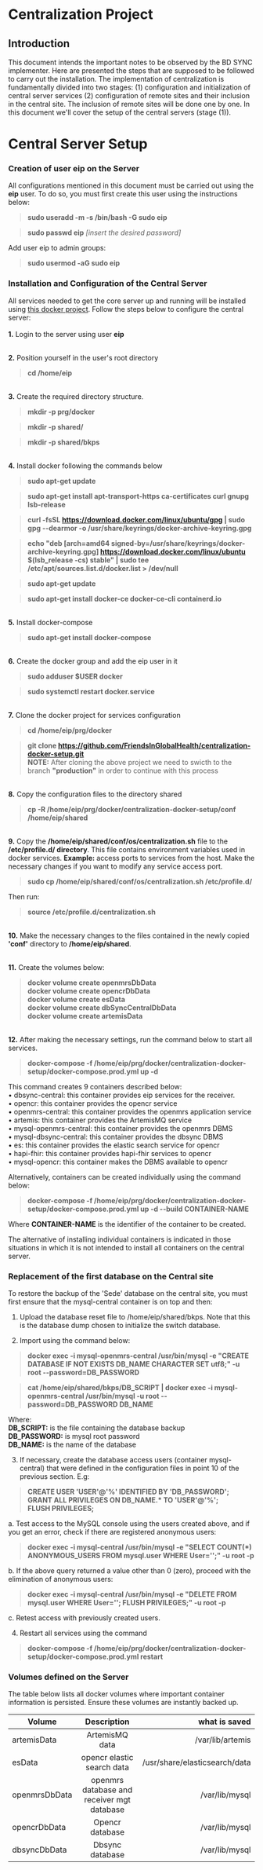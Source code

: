 # Centralization Project
## Introduction

This document intends the important notes to be observed by the BD SYNC implementer. Here  are presented the steps that are supposed to be followed to carry out the installation.
The implementation of centralization is fundamentally divided into two stages: (1) configuration and initialization of central server services (2) configuration of remote sites and their inclusion in the central site. The inclusion of remote sites will be done one by one.
In this document we'll cover the setup of the central servers (stage (1)).

# Central Server Setup

### Creation of user eip on the Server

All configurations mentioned in this document must be carried out using the **eip** user. To do so, you must first create this user using the instructions below:


>**sudo useradd -m -s /bin/bash -G sudo eip**

>**sudo passwd eip**
_[insert the desired password]_


Add user eip to admin groups:


>**sudo usermod -aG sudo eip**


### Installation and Configuration of the Central Server
All services needed to get the core server up and running will be installed using [this docker project](https://github.com/FriendsInGlobalHealth/centralization-docker-setup/tree/production).
Follow the steps below to configure the central server:
<br><br>**1.** Login to the server using user **eip**
     
 
 <br>**2.** Position yourself in the user's root directory
>**cd /home/eip**
 
 
<br>**3.** Create the required directory structure.

>**mkdir -p prg/docker**

>**mkdir -p shared/**

>**mkdir -p shared/bkps**


<br>**4.** Install docker following the commands below


>**sudo apt-get update**

>**sudo apt-get install apt-transport-https ca-certificates curl gnupg lsb-release**


>**curl -fsSL https://download.docker.com/linux/ubuntu/gpg | sudo gpg --dearmor -o /usr/share/keyrings/docker-archive-keyring.gpg**

>**echo "deb [arch=amd64 signed-by=/usr/share/keyrings/docker-archive-keyring.gpg] https://download.docker.com/linux/ubuntu $(lsb_release -cs) stable" | sudo tee /etc/apt/sources.list.d/docker.list > /dev/null**


>**sudo apt-get update**

>**sudo apt-get install docker-ce docker-ce-cli containerd.io**


<br>**5.** Install docker-compose

>**sudo apt-get install docker-compose**
    

<br>**6.** Create the docker group and add the eip user in it

>**sudo adduser $USER docker**

>**sudo systemctl restart docker.service**


<br>**7.** Clone the docker project for services configuration

>**cd /home/eip/prg/docker**

>**git clone https://github.com/FriendsInGlobalHealth/centralization-docker-setup.git**
<br>**NOTE:** After cloning the above project we need to swicth to the branch **"production"** in order to continue with this process



<br>**8.** Copy the configuration files to the directory shared

>**cp -R /home/eip/prg/docker/centralization-docker-setup/conf /home/eip/shared**



<br>**9.** Copy the **/home/eip/shared/conf/os/centralization.sh** file to the **/etc/profile.d/ directory**. This file contains environment variables used in docker services. **Example:** access ports to services from the host. Make the necessary changes if you want to modify any service access port.

>**sudo cp /home/eip/shared/conf/os/centralization.sh  /etc/profile.d/**

Then run:

>**source /etc/profile.d/centralization.sh**


<br>**10.** Make the necessary changes to the files contained in the newly copied **'conf'** directory to **/home/eip/shared**.<br>

<br>**11.** Create the volumes below:
>**docker volume create openmrsDbData**<br>
>**docker volume create opencrDbData**<br>
>**docker volume create esData**<br>
>**docker volume create dbSyncCentralDbData**<br>
>**docker volume create artemisData**

 <br>**12.** After making the necessary settings, run the command below to start all services.
>**docker-compose -f /home/eip/prg/docker/centralization-docker-setup/docker-compose.prod.yml up -d**

This command creates 9 containers described below:<br>
    • dbsync-central: this container provides eip services for the receiver.<br>
    • opencr: this container provides the opencr service<br>
    • openmrs-central: this container provides the openmrs application service<br>
    • artemis: this container provides the ArtemisMQ service<br>
    • mysql-openmrs-central: this container provides the openmrs DBMS<br>
    • mysql-dbsync-central: this container provides the dbsync DBMS<br>
    • es: this container provides the elastic search service for opencr<br>
    • hapi-fhir: this container provides hapi-fhir services to opencr<br>
    • mysql-opencr: this container makes the DBMS available to opencr<br>
    
 Alternatively, containers can be created individually using the command below:<br>
 >**docker-compose -f /home/eip/prg/docker/centralization-docker-setup/docker-compose.prod.yml up -d --build CONTAINER-NAME**<br>
 
 Where **CONTAINER-NAME** is the identifier of the container to be created.<br>
 
 The alternative of installing individual containers is indicated in those situations in which it is not intended to install all containers on the central server.<br>
 
 ### Replacement of the first database on the Central site
 
 To restore the backup of the 'Sede' database on the central site, you must first ensure that the mysql-central container is on top and then: 

1. Upload the database reset file to /home/eip/shared/bkps. Note that this is the database dump chosen to initialize the switch database.

2. Import using the command below:

>**docker exec -i mysql-openmrs-central /usr/bin/mysql -e "CREATE DATABASE IF NOT EXISTS DB_NAME CHARACTER SET utf8;" -u root --password=DB_PASSWORD**

>**cat /home/eip/shared/bkps/DB_SCRIPT | docker exec -i mysql-openmrs-central /usr/bin/mysql -u root --password=DB_PASSWORD DB_NAME**

Where:<br> 
**DB_SCRIPT:** is the file containing the database backup<br>
**DB_PASSWORD:** is mysql root password<br>
**DB_NAME:** is the name of the database<br>

3. If necessary, create the database access users (container mysql-central) that were defined in the configuration files in point 10 of the previous section.
E.g:
>**CREATE USER 'USER'@'%' IDENTIFIED BY 'DB_PASSWORD';**<br>
>**GRANT ALL PRIVILEGES ON DB_NAME.\* TO 'USER'@'%';**<br>
>**FLUSH PRIVILEGES;**

   a. Test access to the MySQL console using the users created above, and if you get an error, check if there are registered anonymous users:
   >**docker exec -i mysql-central /usr/bin/mysql -e "SELECT COUNT(*) ANONYMOUS_USERS FROM mysql.user WHERE User='';" -u root -p**
   
   b. If the above query returned a value other than 0 (zero), proceed with the elimination of anonymous users:
   >**docker exec -i mysql-central /usr/bin/mysql -e "DELETE FROM mysql.user WHERE User=''; FLUSH PRIVILEGES;" -u root -p**
   
   c. Retest access with previously created users.

4. Restart all services using the command<br>
>**docker-compose -f /home/eip/prg/docker/centralization-docker-setup/docker-compose.prod.yml restart**


### Volumes defined on the Server

The table below lists all docker volumes where important container information is persisted. Ensure these volumes are instantly backed up.
 
 | **Volume**   |**Description**| **what is saved**  |
| ------------- |:-------------:| -----:|
| artemisData      |ArtemisMQ data| /var/lib/artemis|
|esData    | opencr elastic search data      |   /usr/share/elasticsearch/data |
| openmrsDbData| openmrs database and receiver mgt database    |    /var/lib/mysql |
|opencrDbData|Opencr database|/var/lib/mysql|
|dbsyncDbData|Dbsync database|/var/lib/mysql|


